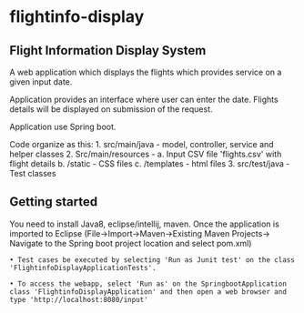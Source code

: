 # flightinfo-display
Flight Information Display System
---------------------------------------------

A web application which displays the flights which provides service on a given input date. 

Application provides an interface where user can enter the date. Flights details will be displayed on submission of the request.

Application use Spring boot.

Code organize as this:
	1. src/main/java - model, controller, service and helper classes
	2. Src/main/resources - 
		a. Input CSV file 'flights.csv' with flight details
		b. /static - CSS files
		c. /templates - html files
	3. src/test/java - Test classes

Getting started
---------------
You need to install Java8, eclipse/intellij, maven.  Once the application is imported to Eclipse (File->Import->Maven->Existing Maven Projects-> Navigate to the Spring boot project location and select pom.xml)

	• Test cases be executed by selecting 'Run as Junit test' on the class 'FlightinfoDisplayApplicationTests'.
	
  	• To access the webapp, select 'Run as' on the SpringbootApplication class 'FlightinfoDisplayApplication' and then open a web browser and type 'http://localhost:8080/input'
